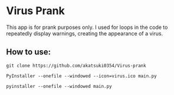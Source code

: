 # Virus Prank

This app is for prank purposes only. I used for loops in the code to repeatedly display warnings, creating the appearance of a virus.

## How to use:

```
git clone https://github.com/akatsuki0354/Virus-prank

PyInstaller --onefile --windowed --icon=virus.ico main.py

pyinstaller --onefile --windowed main.py
```
